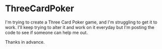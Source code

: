 # ThreeCardPoker

I'm trying to create a Three Card Poker game, and I'm struggling to get it to work. 
I'll keep trying to alter it and work on it everyday but I'm posting the code to see if someone can help me out.

Thanks in advance.
